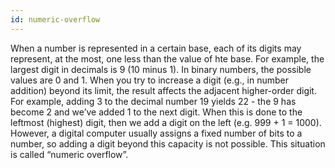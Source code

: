```yaml
---
id: numeric-overflow
---
```


When a number is represented in a certain base, each of its digits may represent, at the most, one less than the value of hte base. For example, the largest digit in decimals is 9 (10 minus 1). In binary numbers, the possible values are 0 and 1. When you try to increase a digit (e.g., in number addition) beyond its limit, the result affects the adjacent higher-order digit. For example, adding 3 to the decimal number 19 yields 22 - the 9 has become 2 and we’ve added 1 to the next digit. When this is done to the leftmost (highest) digit, then we add a digit on the left (e.g. 999 + 1 = 1000). However, a digital computer usually assigns a fixed number of bits to a number, so adding a digit beyond this capacity is not possible. This situation is called “numeric overflow”.
